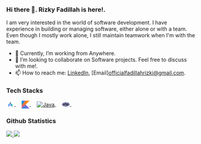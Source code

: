### Hi there 👋. **Rizky Fadillah** is here!.

I am very interested in the world of software development. I have experience in building or managing software, either alone or with a team. Even though I mostly work alone, I still maintain teamwork when I'm with the team.
- 🔭 Currently, I’m working from Anywhere.
- 👯 I’m looking to collaborate on Software projects. Feel free to discuss with me!.
- 📫 How to reach me: [LinkedIn](https://linkedin.com/in/fadillahrizki), [Email]officialfadillahrizki@gmail.com.

### Tech Stacks ###
<a href="https://developer.android.com/studio">
  <img align="center" alt="Android Studio" title="Android Studio" width="21px" src="https://github.com/fadillahrizki/fadillahrizki/blob/main/android-studio.png" />
</a>
&nbsp;
&nbsp;
<a href="https://kotlinlang.org/">
  <img align="center" alt="Kotlin" title="Kotlin" width="21px" src="https://raw.githubusercontent.com/fadillahrizki/fadillahrizki/main/kotlin.svg" />
</a>
&nbsp;
&nbsp;
<a href="https://www.java.com/en/">
  <img align="center" alt="Java" title="Java" width="21px" src="https://raw.githubusercontent.com/fadillahrizki/fadillahrizki/main/java.svg" />
</a>
&nbsp;
&nbsp;
<a href="https://www.php.net/">
  <img align="center" alt="PHP" title="PHP" width="21px" src="https://raw.githubusercontent.com/fadillahrizki/fadillahrizki/main/php.png" />
</a>
&nbsp;
&nbsp;

### Github Statistics ###
<p align="left">
<a href="https://github.com/fadillahrizki">
  <img height="180em" src="https://github-readme-stats-eight-theta.vercel.app/api?username=fadillahrizki&show_icons=true&theme=algolia&include_all_commits=true&count_private=true"/>
  <img height="180em" src="https://github-readme-stats-eight-theta.vercel.app/api/top-langs/?username=fadillahrizki&layout=compact&langs_count=8&theme=algolia"/>
</a>
</p>

